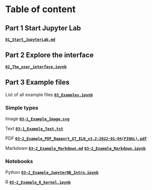 # Table of content

## Part 1 Start Jupyter Lab

[**`01_Start_JupyterLab.md`**](01_Start_JupyterLab.md)

## Part 2 Explore the interface

[**`02_The_user_interface.ipynb`**](02_The_user_interface.ipynb)

## Part 3 Example files

List of all example files
[**`03_Examples.ipynb`**](03_Examples.ipynb)

### Simple types

Image
[**`03-1_Example_Image.svg`**](03-1_Example_Image.svg)

Text
[**`03-1_Example_Text.txt`**](03-1_Example_Text.txt)

PDF
[**`03-2_Example_PDF_Rapport_GT_ELN_v3.2-2022-01-04(FINAL).pdf`**](03-2_Example_PDF_Rapport_GT_ELN_v3.2-2022-01-04(FINAL).pdf)

Markdown
[**`03-2_Example_Markdown.md`**](03-2_Example_Markdown.md)
[**`03-2_Example_Markdown.ipynb`**](03-2_Example_Markdown.ipynb)


### Notebooks

Python
[**`03-2_Example_JupyterNB_Intro.ipynb`**](03-2_Example_JupyterNB_Intro.ipynb)

R
[**`03-2_Example_R_kernel.ipynb`**](03-2_Example_R_kernel.ipynb)
